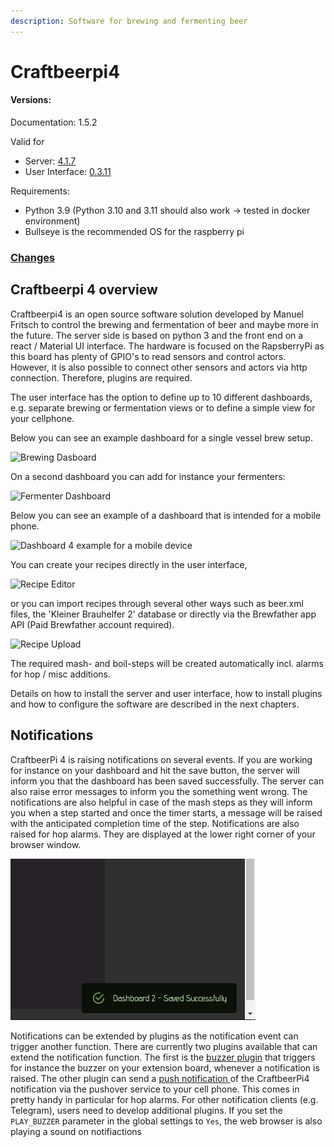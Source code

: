 ```yaml
---
description: Software for brewing and fermenting beer
---
```


# Craftbeerpi4

#### Versions:

Documentation: 1.5.2

Valid for 
- Server: [4.1.7](https://pypi.org/project/cbpi4/)
- User Interface: [0.3.11](https://pypi.org/project/cbpi4gui/)

Requirements:
- Python 3.9 (Python 3.10 and 3.11 should also work -> tested in docker environment)
- Bullseye is the recommended OS for the raspberry pi

### [Changes](./Changes.md)

## Craftbeerpi 4 overview

Craftbeerpi4 is an open source software solution developed by Manuel Fritsch to control the brewing and fermentation of beer and maybe more in the future. The server side is based on python 3 and the front end on a react / Material UI interface. The hardware is focused on the RapsberryPi as this board has plenty of GPIO's to read sensors and control actors. However, it is also possible to connect other sensors and actors via http connection. Therefore, plugins are required.

The user interface has the option to define up to 10 different dashboards, e.g. separate brewing or fermentation views or to define a simple view for your cellphone.

Below you can see an example dashboard for a single vessel brew setup.

![Brewing Dasboard](.gitbook/assets/cbpi4\_brew.png)

On a second dashboard you can add for instance your fermenters:

![Fermenter Dashboard](.gitbook/assets/cbp4\_ferment.png)

Below you can see an example of a dashboard that is intended for a mobile phone.

![Dashboard 4 example for a mobile device](.gitbook/assets/cbpi\_mobile\_dashboard.jpg)

You can create your recipes directly in the user interface,

![Recipe Editor](.gitbook/assets/cbpi4\_mash\_profile.png)

or you can import recipes through several other ways such as beer.xml files, the 'Kleiner Brauhelfer 2' database or directly via the Brewfather app API (Paid Brewfather account required).

![Recipe Upload](.gitbook/assets/cbpi4\_recipe\_upload.png)

The required mash- and boil-steps will be created automatically incl. alarms for hop / misc additions.

Details on how to install the server and user interface, how to install plugins and how to configure the software are described in the next chapters.

## Notifications

CraftbeerPi 4 is raising notifications on several events. If you are working for instance on your dashboard and hit the save button, the server will inform you that the dashboard has been saved successfully. The server can also raise error messages to inform you the something went wrong. The notifications are also helpful in case of the mash steps as they will inform you when a step started and once the timer starts, a message will be raised with the anticipated completion time of the step. Notifications are also raised for hop alarms. They are displayed at the lower right corner of your browser window.

![CraftbeerPi 4 Notification in browser window](.gitbook/assets/cbpi4-notofocation.png)

Notifications can be extended by plugins as the notification event can trigger another function. There are currently two plugins available that can extend the notification function. The first is the [buzzer plugin](https://github.com/PiBrewing/cbpi4-buzzer) that triggers for instance the buzzer on your extension board, whenever a notification is raised. The other plugin can send a [push notification ](https://github.com/PiBrewing/cbpi4-PushOver)of the CraftbeerPi4 notification via the pushover service to your cell phone. This comes in pretty handy in particular for hop alarms. For other notification clients (e.g. Telegram), users need to develop additional plugins. If you set the `PLAY_BUZZER` parameter in the global settings to `Yes`, the web browser is also playing a sound on notifiactions
